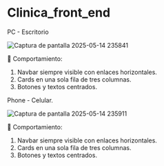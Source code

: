 # Clinica_front_end
PC - Escritorio

![Captura de pantalla 2025-05-14 235841](https://github.com/user-attachments/assets/97be52c7-567c-4965-9d91-d10cabcfed74)

🔄 Comportamiento:
1. Navbar siempre visible con enlaces horizontales.
2. Cards en una sola fila de tres columnas.
3. Botones y textos centrados.

Phone - Celular.

![Captura de pantalla 2025-05-14 235911](https://github.com/user-attachments/assets/dcff6bc2-58b1-4dcc-9d73-ba0332b17762)

🔄 Comportamiento:
1. Navbar siempre visible con enlaces horizontales.
2. Cards en una sola fila de tres columnas.
3. Botones y textos centrados.
